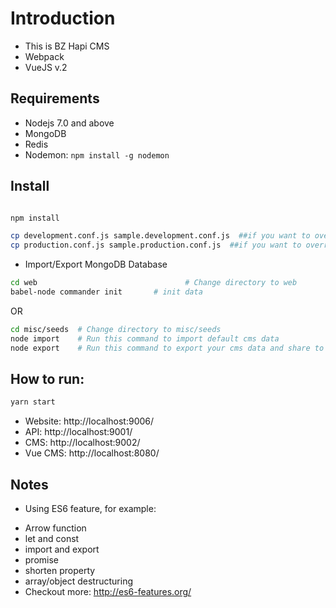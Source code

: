 
# Introduction

+ This is BZ Hapi CMS
+ Webpack
+ VueJS v.2

## Requirements

- Nodejs 7.0 and above
- MongoDB
- Redis
- Nodemon: `npm install -g nodemon`

## Install

```bash

npm install

cp development.conf.js sample.development.conf.js  ##if you want to override local enviroment
cp production.conf.js sample.production.conf.js  ##if you want to override production enviroment
```
- Import/Export MongoDB Database

```bash
cd web          			           # Change directory to web 
babel-node commander init	    # init data

```

OR

```bash
cd misc/seeds  # Change directory to misc/seeds
node import    # Run this command to import default cms data
node export    # Run this command to export your cms data and share to team members

```

## How to run:

```bash
yarn start

```

+ Website: http://localhost:9006/
+ API: http://localhost:9001/
+ CMS: http://localhost:9002/
+ Vue CMS: http://localhost:8080/



## Notes
- Using ES6 feature, for example: 
+ Arrow function
+ let and const
+ import and export
+ promise
+ shorten property
+ array/object destructuring
+ Checkout more: http://es6-features.org/